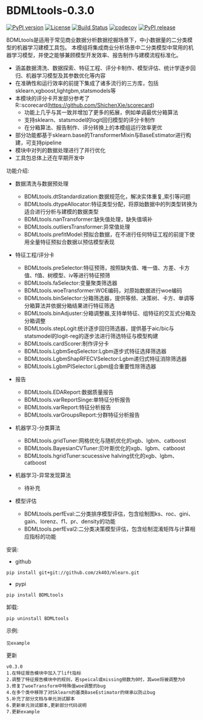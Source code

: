 # BDMLtools-0.3.0

[![PyPI version](https://img.shields.io/pypi/pyversions/BDMLtools.svg)](https://pypi.python.org/pypi/BDMLtools)
[![License](https://img.shields.io/github/license/zk403/mlearn)](https://github.com/zk403/mlearn/blob/master/LICENSE)
[![Build Status](https://github.com/zk403/mlearn/actions/workflows/python-test.yml/badge.svg)](https://github.com/zk403/mlearn/actions/workflows/python-test.yml)
[![codecov](https://codecov.io/gh/zk403/mlearn/main/graphs/badge.svg)](https://app.codecov.io/gh/zk403/mlearn)
[![PyPI release](https://img.shields.io/pypi/v/BDMLtools.svg)](https://pypi.python.org/pypi/BDMLtools)


BDMLtools是适用于常见商业数据分析数据挖掘场景下，中小数据量的二分类模型的机器学习建模工具包。
本模组将集成商业分析场景中二分类模型中常用的机器学习模型，并使之能够兼顾模型开发效率、报告制作与建模流程标准化。

+ 涵盖数据清洗、数据探索、特征工程、评分卡制作、模型评估、统计学逐步回归、机器学习模型及其参数优化等内容
+ 在准确性和运行效率的前提下集成了诸多流行的三方库，包括sklearn,xgboost,lightgbm,statsmodels等
+ 本模块的评分卡开发部分参考了R::scorecard(https://github.com/ShichenXie/scorecard)
    - 功能上几乎与其一致并增加了更多的拓展，例如单调最优分箱算法
    - 支持sklearn、statsmodel的logit回归模型的评分卡制作
    - 在分箱算法、报告制作、评分转换上的本模组运行效率更优  
+ 部分功能都基于sklearn.base的TransformerMixin与BaseEstimator进行构建，可支持pipeline
+ 模块中对列的数据处理进行了并行优化
+ 工具包总体上还在早期开发中

功能介绍:

+ 数据清洗与数据预处理

    - BDMLtools.dtStandardization:数据规范化，解决实体重复,索引等问题
    - BDMLtools.dtypeAllocator:特征类型分配，将原始数据中的列类型转换为适合进行分析与建模的数据类型
    - BDMLtools.nanTransformer:缺失值处理，缺失值填补
    - BDMLtools.outliersTransformer:异常值处理
    - BDMLtools.prefitModel:预拟合数据，在不进行任何特征工程的前提下使用全量特征预拟合数据以预估模型表现

+ 特征工程/评分卡

    - BDMLtools.preSelector:特征预筛，按照缺失值、唯一值、方差、卡方值、f值、树模型、iv等进行特征预筛
    - BDMLtools.faSelector:变量聚类筛选器
    - BDMLtools.woeTransformer:WOE编码，对原始数据进行woe编码
    - BDMLtools.binSelector:分箱筛选器，提供等频、决策树、卡方、单调等分箱算法并依据分箱结果进行特征筛选
    - BDMLtools.binAdjuster:分箱调整器,支持单特征、组特征的交互式分箱及分箱调整
    - BDMLtools.stepLogit:统计逐步回归筛选器，提供基于aic/bic与statsmodel的logit-reg的逐步法进行筛选特征与模型构建
    - BDMLtools.cardScorer:制作评分卡
    - BDMLtools.LgbmSeqSelector:Lgbm逐步式特征选择筛选器
    - BDMLtools.LgbmShapRFECVSelector:Lgbm递归式特征消除筛选器
    - BDMLtools.LgbmPISelector:Lgbm组合重要性除筛选器
    
+ 报告

    - BDMLtools.EDAReport:数据质量报告
    - BDMLtools.varReportSinge:单特征分析报告 
    - BDMLtools.varReport:特征分析报告
    - BDMLtools.varGroupsReport:分群特征分析报告


+ 机器学习-分类算法

    - BDMLtools.gridTuner:网格优化与随机优化的xgb、lgbm、catboost
    - BDMLtools.BayesianCVTuner:贝叶斯优化的xgb、lgbm、catboost
    - BDMLtools.hgridTuner:scucessive halving优化的xgb、lgbm、catboost

+ 机器学习-异常发现算法
    - 待补充
    
    
+ 模型评估 
    - BDMLtools.perfEval:二分类排序模型评估，包含绘制图ks、roc、gini、gain、lorenz、f1、pr、density的功能
    - BDMLtools.perfEval2:二分类决策模型评估，包含绘制混淆矩阵与计算相应指标的功能
    
安装: 

+ github

```
pip install git+git://github.com/zk403/mlearn.git
```

+ pypi

```
pip install BDMLtools
```

卸载: 

```
pip uninstall BDMLtools
```

示例:

```
见example
```

更新

```
v0.3.0
1.在特征报告模块中加入了lift指标
2.调整了特征报告模块中的规则，若speical或missing频数为0时，其woe将被调整为0
3.修复了woeTransform中特殊值woe调整的bug
4.在多个类中移除了对Sklearn的基类BaseEstimator的继承以防止bug
5.补充了部分文档与单元测试脚本
6.更新单元测试脚本,更新部分代码说明
7.更新example
```